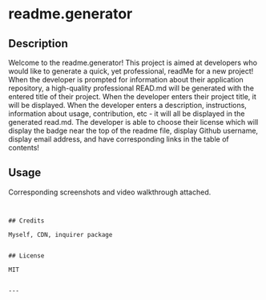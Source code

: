 # readme.generator
## Description 

Welcome to the readme.generator! 
This project is aimed at developers who would like to generate a quick, yet professional, readMe for a new project! When the developer is prompted for information about their application repository, a high-quality professional READ.md will be generated with the entered title of their project. When the developer enters their project title, it will be displayed. When the developer enters a description, instructions, information about usage, contribution, etc - it will all be displayed in the generated read.md. The developer is able to choose their license which will display the badge near the top of the readme file, display Github username, display email address, and have corresponding links in the table of contents!



## Usage 

Corresponding screenshots and video walkthrough attached.
```


## Credits

Myself, CDN, inquirer package


## License

MIT


---

